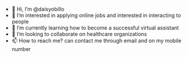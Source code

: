 - 👋 Hi, I’m @daisyobillo
- 👀 I’m interested in applying online jobs and interested in interacting to people
- 🌱 I’m currently learning how to become a successful virtual assistant
- 💞️ I’m looking to collaborate on healthcare organizations
- 📫 How to reach me? can contact me through email and on my mobile number

<!---
daisyobillo/daisyobillo is a ✨ special ✨ repository because its `README.md` (this file) appears on your GitHub profile.
You can click the Preview link to take a look at your changes.
--->
